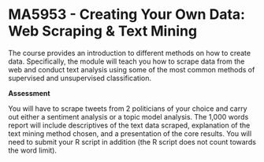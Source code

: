 # MA5953 - Creating Your Own Data: Web Scraping &amp; Text Mining

The course provides an introduction to different methods on how to create data. Specifically, the module will teach you how to scrape data from the web and conduct text analysis using some of the most common methods of supervised and unsupervised classification. 

**Assessment**

You will have to scrape tweets from 2 politicians of your choice and carry out either a sentiment analysis or a topic model analysis. The 1,000 words report will include descriptives of the text data scraped, explanation of the text mining method chosen, and a presentation of the core results. You will need to submit your R script in addition (the R script does not count towards the word limit). 

